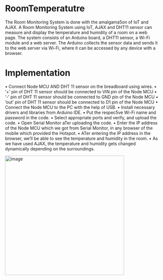 # RoomTemperatutre


The Room Monitoring System is done with the amalgama5on of IoT and AJAX. A Room Monitoring System using IoT, AJAX and DHT11 sensor can measure and display the temperature and humidity of a room on a web page. The system consists of an Arduino board, a DHT11 sensor, a Wi-Fi module and a web server. The Arduino collects the sensor data and sends it to the web server via Wi-Fi, where it can be accessed by any device with a browser.


# Implementation

• Connect Node MCU AND DHT 11 sensor on the breadboard using wires.
• ‘+’ pin of DHT 11 sensor should be connected to VIN pin of the Node MCU
• ‘-’ pin of DHT 11 sensor should be connected to GND pin of the Node
MCU
• ‘out’ pin of DHT 11 sensor should be connected to D1 pin of the Node
MCU
• Connect the Node MCU to the PC with the help of USB.
• Install necessary drivers and libraries from Arduino IDE.
• Put the respec5ve Wi-Fi name and password in the code.
• Select appropriate ports and verify, and upload the code.
• Open Serial Monitor aTer uploading the code.
• Enter the IP address of the Node MCU which we got from Serial Monitor,
in any browser of the mobile which provided the Hotspot.
• ATer entering the IP address in the browser, we’ll be able to see the
temperature and humidity in the room.
• As we have used AJAX, the temperature and humidity gets changed
dynamically depending on the surroundings.

<img width="391" alt="image" src="https://github.com/user-attachments/assets/e4db149e-bd3f-48a3-bc26-2659aa107589">
